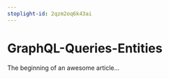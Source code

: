 ```yaml
---
stoplight-id: 2qzm2oq6k43ai
---
```


# GraphQL-Queries-Entities

The beginning of an awesome article...
